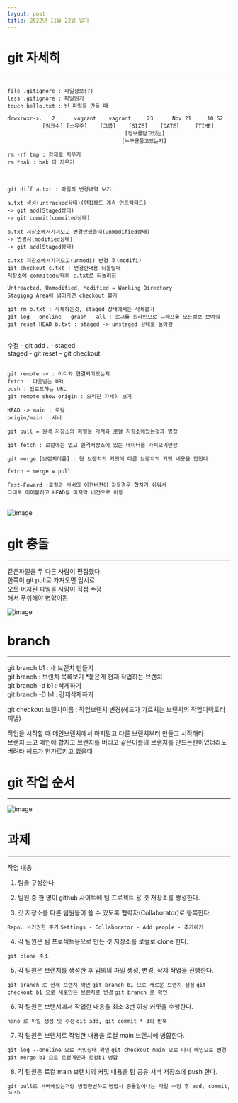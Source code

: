 ```yaml
---
layout: post
title: 2022년 11월 22일 일기
---
```


git 자세히
================================   
********************************
<pre>
<code>
file .gitignore : 파일정보(?)
less .gitignore : 파일읽기
touch hello.txt : 빈 파일을 만들 때

drwxrwxr-x.   2      vagrant    vagrant     23      Nov 21     10:52
           [링크수] [소유주]    [그룹]    [SIZE]    [DATE]     [TIME]
                                     [정보를담고있는]
                                    [누구를품고있는지]

rm -rf tmp : 강제로 지우기
rm *bak : bak 다 지우기
</code>
</pre>
<pre>
<code>
git diff a.txt : 파일의 변경내역 보기

a.txt 생성(untracked상태)(편집해도 계속 언트랙티드)
-> git add(Staged상태)
-> git commit(commited상태)

b.txt 저장소에서가져오고 변경안했을때(unmodified상태)
-> 변경시(modified상태)
-> git add(Staged상태)

c.txt 저장소에서가져오고(unmodi) 변경 후(modifi)
git checkout c.txt : 변경한내용 되돌릴때
저장소에 commited상태의 c.txt로 되돌려짐

Untreacted, Unmodified, Modified = Working Directory
Stagigng Area에 넘어가면 checkout 불가

git rm b.txt : 삭제하는것, staged 상태에서는 삭제불가
git log --oneline --graph --all : 로그를 원라인으로 그래프를 모든정보 보여줘
git reset HEAD b.txt : staged -> unstaged 상태로 돌아감
</code>
</pre>

 수정  -  git add .   -   staged   
staged - git reset - git checkout   

<pre>
<code>
git remote -v : 어디와 연결되어있는지
fetch : 다운받는 URL
push : 업로드하는 URL
git remote show origin : 오리진 자세히 보기

HEAD -> main : 로컬
origin/main : 서버

git pull = 원격 저장소의 파일을 가져와 로컬 저장소에있는것과 병합

git fetch : 로컬에는 없고 원격저장소에 있는 데이터를 가져오기만함

git merge [브랜치이름] : 현 브랜치의 커밋에 다른 브랜치의 커밋 내용을 합친다

fetch + merge = pull

Fast-Foward :로컬과 서버의 이전버전이 같을경우 합치기 쉬워서    
그대로 이어붙히고 HEAD를 마지막 버전으로 이동   
</code>
</pre>

![image]({{site.baseurl}}/assets/images/1122/1.JPG)

git 충돌
===========================   
*********************************

같은파일을 두 다른 사람이 편집했다.   
한쪽이 git pull로 가져오면 임시로    
오토 머지된 파일을 사람이 직접 수정   
해서 푸쉬해야 병합이됨

![image]({{site.baseurl}}/assets/images/1122/2.JPG)

branch
==============================   
*******************************

git branch b1 : 새 브랜치 만들기   
git branch : 브랜치 목록보기 *붙은게 현재 작업하는 브랜치   
git branch -d b1 : 삭제하기    
git branch -D b1 : 강제삭제하기    

git checkout 브랜치이름 : 작업브랜치 변경(헤드가 가르치는 브랜치의 작업디렉토리 꺼냄)   

작업을 시작할 때 메인브랜치에서 하지말고 다른 브랜치부터 만들고 시작해라   
브랜치 쓰고 메인에 합치고 브랜치를 버리고 같은이름의 브랜치를 만드는한이있더라도    
버려라 헤드가 안가르키고 있을때    

git 작업 순서
==================================   
*********************************

![image]({{site.baseurl}}/assets/images/1122/3.JPG)


과제
===============================   
***********************************

작업 내용

1) 팀을 구성한다.

2) 팀원 중 한 명이 github 사이트에 팀 프로젝트 용 깃 저장소를 생성한다.

3) 깃 저장소를 다른 팀원들이 쓸 수 있도록 협력자(Collaborator)로 등록한다.

`Repo. 쓰기권한 주기`
`Settings - Collaborator - Add people - 추가하기`

4) 각 팀원은 팀 프로젝트용으로 만든 깃 저장소를 로컬로 clone 한다.

`git clone 주소`

5) 각 팀원은 브랜치를 생성한 후 임의의 파일 생성, 변경, 삭제 작업을 진행한다.

`git branch 로 현재 브랜치 확인`
`git branch b1 으로 새로운 브랜치 생성`
`git checkout b1 으로 새로만든 브랜치로 변경`
`git branch 로 확인`

6) 각 팀원은 브랜치에서 작업한 내용을 최소 3번 이상 커밋을 수행한다.

`nano 로 파일 생성 및 수정`
`git add, git commit * 3회 반복`

7) 각 팀원은 브랜치로 작업한 내용을 로컬 main 브랜치에 병합한다.

`git log --oneline 으로 커밋상태 확인`
`git checkout main 으로 다시 메인으로 변경`
`git merge b1 으로 로컬메인과 로컬b1 병합`

8) 각 팀원은 로컬 main 브랜치의 커밋 내용을 팀 공유 서버 저장소에 push 한다.

`git pull로 서버에있는거랑 병합한번하고`
`병합시 충돌일어나는 파일 수정 후 add, commit, push`